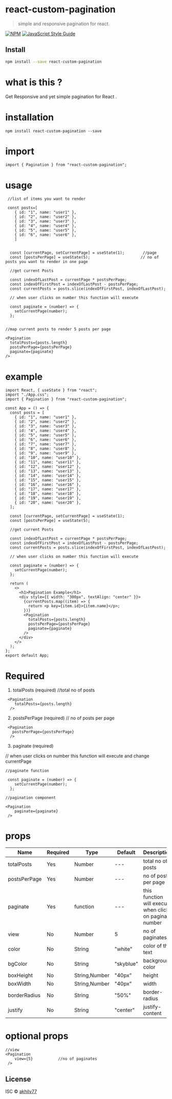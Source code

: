 # react-custom-pagination

> simple and responsive pagination for react.

[![NPM](https://img.shields.io/npm/v/@akhilv77/react-pagination.svg)](https://www.npmjs.com/package/react-custom-pagination) [![JavaScript Style Guide](https://img.shields.io/badge/code_style-standard-brightgreen.svg)](https://standardjs.com)

## Install

```bash
npm install --save react-custom-pagination
```

# what is this ?

Get Responsive and yet simple pagination for React .

# installation

`npm install react-custom-pagination --save`

# import

```
import { Pagination } from "react-custom-pagination";
```

# usage

```
 //list of items you want to render

 const posts=[
    { id: "1", name: "user1" },
    { id: "2", name: "user2" },
    { id: "3", name: "user3" },
    { id: "4", name: "user4" },
    { id: "5", name: "user5" },
    { id: "6", name: "user6" },
    ]


  const [currentPage, setCurrentPage] = useState(1);        //page
  const [postsPerPage] = useState(5);                      // no of posts you want to render in one page

  //get current Posts

  const indexOfLastPost = currentPage * postsPerPage;
  const indexOfFirstPost = indexOfLastPost - postsPerPage;
  const currentPosts = posts.slice(indexOfFirstPost, indexOfLastPost);

  // when user clicks on number this function will execute

  const paginate = (number) => {
    setCurrentPage(number);
  };


//map current posts to render 5 posts per page

<Pagination
  totalPosts={posts.length}
  postsPerPage={postsPerPage}
  paginate={paginate}
/>

```

# example

```
import React, { useState } from "react";
import "./App.css";
import { Pagination } from "react-custom-pagination";

const App = () => {
  const posts = [
    { id: "1", name: "user1" },
    { id: "2", name: "user2" },
    { id: "3", name: "user3" },
    { id: "4", name: "user4" },
    { id: "5", name: "user5" },
    { id: "6", name: "user6" },
    { id: "7", name: "user7" },
    { id: "8", name: "user8" },
    { id: "9", name: "user9" },
    { id: "10", name: "user10" },
    { id: "11", name: "user11" },
    { id: "12", name: "user12" },
    { id: "13", name: "user13" },
    { id: "14", name: "user14" },
    { id: "15", name: "user15" },
    { id: "16", name: "user16" },
    { id: "17", name: "user17" },
    { id: "18", name: "user18" },
    { id: "19", name: "user19" },
    { id: "20", name: "user20" },
  ];

  const [currentPage, setCurrentPage] = useState(1);
  const [postsPerPage] = useState(5);

  //get current Posts

  const indexOfLastPost = currentPage * postsPerPage;
  const indexOfFirstPost = indexOfLastPost - postsPerPage;
  const currentPosts = posts.slice(indexOfFirstPost, indexOfLastPost);

  // when user clicks on number this function will execute

  const paginate = (number) => {
    setCurrentPage(number);
  };

  return (
    <>
      <h1>Pagination Example</h1>
      <div style={{ width: "300px", textAlign: "center" }}>
        {currentPosts.map((item) => {
          return <p key={item.id}>{item.name}</p>;
        })}
        <Pagination
          totalPosts={posts.length}
          postsPerPage={postsPerPage}
          paginate={paginate}
        />
      </div>
    </>
  );
};
export default App;

```

# Required

1. totalPosts (required) //total no of posts

```
 <Pagination
    totalPosts={posts.length}
  />

```

2. postsPerPage (required) // no of posts per page

```
 <Pagination
   postsPerPage={postsPerPage}
  />

```

3. paginate (required)

// when user clicks on number this function will execute and change currentPage

```
//paginate function

 const paginate = (number) => {
    setCurrentPage(number);
  };

//pagination component

<Pagination
    paginate={paginate}
 />

```

# props

| Name         | Required | Type          | Default   | Description                                              |
| ------------ | -------- | ------------- | --------- | -------------------------------------------------------- |
| totalPosts   | Yes      | Number        | ---       | total no of posts                                        |
| postsPerPage | Yes      | Number        | ---       | no of posts per page                                     |
| paginate     | Yes      | function      | ---       | this function will execute when click on paginate number |
| view         | No       | Number        | 5         | no of paginates                                          |
| color        | No       | String        | "white"   | color of the text                                        |
| bgColor      | No       | String        | "skyblue" | background color                                         |
| boxHeight    | No       | String,Number | "40px"    | height                                                   |
| boxWidth     | No       | String,Number | "40px"    | width                                                    |
| borderRadius | No       | String        | "50%"     | border-radius                                            |
| justify      | No       | String        | "center"  | justify-content                                          |

# optional props

```
//view
<Pagination
    view={5}           //no of paginates
 />

```

## License

ISC © [akhilv77](https://github.com/akhilv77)
